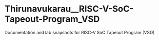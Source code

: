 # Thirunavukarau__RISC-V-SoC-Tapeout-Program_VSD
Documentation and lab snapshots for RISC-V SoC Tapeout Program (VSD)
